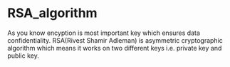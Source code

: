 # RSA_algorithm
As you know  encyption is most important key which ensures data confidentiality. RSA(Rivest Shamir Adleman) is asymmetric cryptographic algorithm which means it works on two different keys i.e. private key and public key.
